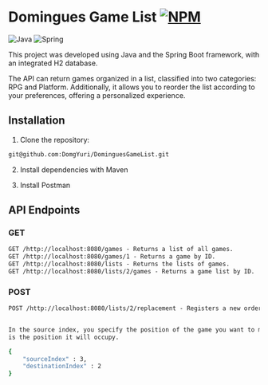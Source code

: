 # Domingues Game List [![NPM](https://img.shields.io/npm/l/react)](https://github.com/DomgYuri/DominguesGameList/tree/main?tab=MIT-1-ov-file) 
![Java](https://img.shields.io/badge/java-%23ED8B00.svg?style=for-the-badge&logo=openjdk&logoColor=white)
![Spring](https://img.shields.io/badge/spring-%236DB33F.svg?style=for-the-badge&logo=spring&logoColor=white)

This project was developed using Java and the Spring Boot framework, with an integrated H2 database.

The API can return games organized in a list, classified into two categories: RPG and Platform. Additionally, it allows you to reorder the list according to your preferences, offering a personalized experience.

## Installation

1. Clone the repository:

```bash
git@github.com:DomgYuri/DominguesGameList.git
```
2. Install dependencies with Maven

3. Install Postman

## API Endpoints

### GET

```markdown
GET /http://localhost:8080/games - Returns a list of all games.
GET /http://localhost:8080/games/1 - Returns a game by ID.
GET /http://localhost:8080/lists - Returns the lists of games.
GET /http://localhost:8080/lists/2/games - Returns a game list by ID.
```
### POST
```markdown
POST /http://localhost:8080/lists/2/replacement - Registers a new order of games within the list.
```
```bash

In the source index, you specify the position of the game you want to move, and the destination index
is the position it will occupy.

{
    "sourceIndex" : 3,
    "destinationIndex" : 2 
}

```

